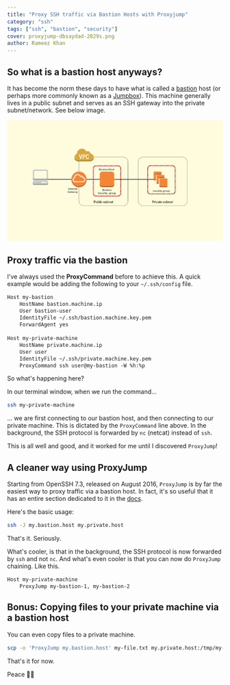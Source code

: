 ```yaml
---
title: "Proxy SSH traffic via Bastion Hosts with Proxyjump"
category: "ssh"
tags: ["ssh", "bastion", "security"]
cover: proxyjump-dbsaydad-2829s.png
author: Rameez Khan
---
```


## So what is a bastion host anyways?
It has become the norm these days to have what is called a [bastion](https://en.wikipedia.org/wiki/Bastion_host) host (or perhaps more commonly known as a [Jumpbox](https://en.wikipedia.org/wiki/Jump_server)). This machine generally lives in a public subnet and serves as an SSH gateway into the private subnet/network. See below image. 

![Bastion](proxyjump-dbsaydad-2829s.png)

## Proxy traffic via the bastion

I've always used the __ProxyCommand__ before to achieve this. A quick example would be adding the following to your `~/.ssh/config` file.  

```ssh-config
Host my-bastion
    HostName bastion.machine.ip
    User bastion-user
    IdentityFile ~/.ssh/bastion.machine.key.pem
    ForwardAgent yes

Host my-private-machine
    HostName private.machine.ip
    User user
    IdentityFile ~/.ssh/private.machine.key.pem
    ProxyCommand ssh user@my-bastion -W %h:%p
```

So what's happening here? 

In our terminal window, when we run the command...
```bash
ssh my-private-machine
```
... we are first connecting to our bastion host, and then connecting to our private machine. This is dictated by the `ProxyCommand` line above. In the background, the SSH protocol is forwarded by `nc`  (netcat) instead of `ssh`. 

This is all well and good, and it worked for me until I discovered `ProxyJump`!

## A cleaner way using ProxyJump

Starting from OpenSSH 7.3, released on August 2016, `ProxyJump` is by far the easiest way to proxy traffic via a bastion host. In fact, it's so useful that it has an entire section dedicated to it in the [docs](https://en.wikibooks.org/wiki/OpenSSH/Cookbook/Proxies_and_Jump_Hosts#Passing_Through_One_or_More_Gateways_Using_ProxyJump).

Here's the basic usage:
```bash
ssh -J my.bastion.host my.private.host
```

That's it. Seriously.

What's cooler, is that in the background, the SSH protocol is now forwarded by `ssh` and not `nc`. And what's even cooler is that you can now do `ProxyJump` chaining. Like this.
```ssh-config
Host my-private-machine
    ProxyJump my-bastion-1, my-bastion-2
``` 

## Bonus: Copying files to your private machine via a bastion host
You can even copy files to a private machine. 
```bash
scp -o 'ProxyJump my.bastion.host' my-file.txt my.private.host:/tmp/my-file.txt
```

That's it for now. 

Peace ✌🏽
